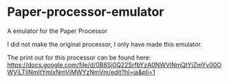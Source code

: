 Paper-processor-emulator
========================

A emulator for the Paper Processor

I did not make the original processor, I only have made this emulator.

The print out for this processor can be found here:
https://docs.google.com/file/d/0B8Sj0Q22SrfbYzA0NWVlNmQtYjZmYy00OWViLTliNmItYmIxNmVjMWYzNmVm/edit?hl=ja&pli=1
